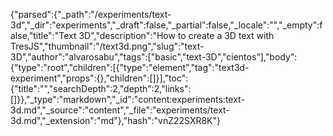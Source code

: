 {"parsed":{"_path":"/experiments/text-3d","_dir":"experiments","_draft":false,"_partial":false,"_locale":"","_empty":false,"title":"Text 3D","description":"How to create a 3D text with TresJS","thumbnail":"/text3d.png","slug":"text-3D","author":"alvarosabu","tags":["basic","text-3D","cientos"],"body":{"type":"root","children":[{"type":"element","tag":"text3d-experiment","props":{},"children":[]}],"toc":{"title":"","searchDepth":2,"depth":2,"links":[]}},"_type":"markdown","_id":"content:experiments:text-3d.md","_source":"content","_file":"experiments/text-3d.md","_extension":"md"},"hash":"vnZ22SXR8K"}